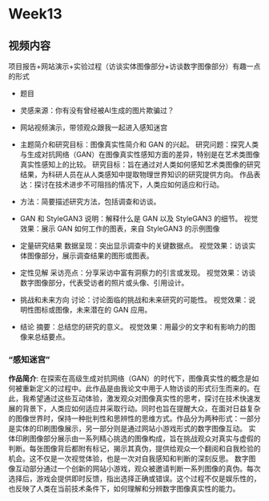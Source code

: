 # Week13

## 视频内容
项目报告+网站演示+实验过程（访谈实体图像部分+访谈数字图像部分）有趣一点的形式

- 题目

- 灵感来源：你有没有曾经被AI生成的图片欺骗过？

- 网站视频演示，带领观众跟我一起进入感知迷宫
  
- 主题简介和研究目标：图像真实性简介和 GAN 的兴起。
研究问题：探究人类与生成对抗网络（GAN）在图像真实性感知方面的差异，特别是在艺术类图像真实性感知上的比较。
研究目标：旨在通过对人类如何感知艺术类图像的研究结果，为科研人员在从人类感知中提取物理世界知识的研究提供方向。
作品表达：探讨在技术进步不可阻挡的情况下，人类应如何适应和行动。

- 方法：简要描述研究方法，包括调查和访谈。
  
- GAN 和 StyleGAN3
说明：解释什么是 GAN 以及 StyleGAN3 的细节。
视觉效果：展示 GAN 如何工作的图表，来自 StyleGAN3 的示例图像

- 定量研究结果
数据呈现：突出显示调查中的关键数据点。
视觉效果：访谈实体图像部分，展示调查结果的图形或图表。

- 定性见解
采访亮点：分享采访中富有洞察力的引言或发现。
视觉效果：访谈数字图像部分，代表受访者的照片或头像、引用设计。

- 挑战和未来方向
讨论：讨论面临的挑战和未来研究的可能性。
视觉效果：说明性图标或图像，未来潜在的 GAN 应用。

- 结论
摘要：总结您的研究的意义。
视觉效果：用最少的文字和有影响力的图像来总结要点。




### “感知迷宫”

**作品简介**:
在探索在高级生成对抗网络（GAN）的时代下，图像真实性的概念是如何被重新定义的过程中。此作品是由我论文中用于人物访谈的形式衍生而来的。在此，我希望通过这些互动体验，激发观众对图像真实性的思考，探讨在技术快速发展的背景下，人类应如何适应并采取行动。同时也旨在提醒大众，在面对日益复杂的图像世界时，保持一种批判性和思辨性的思维方式。作品分为两种形式：一部分是实体的印刷图像展示，另一部分则是通过网站小游戏形式的数字图像互动。
实体印刷图像部分展示由一系列精心挑选的图像构成，旨在挑战观众对真实与虚假的判断。每张图像背后都附有标记，揭示其真伪，提供给观众一个翻阅和自我检验的机会。这不仅是一次视觉体验，也是一次对自我感知和判断的深刻反思。
数字图像互动部分通过一个创新的网站小游戏，观众被邀请判断一系列图像的真伪。每次选择后，游戏会提供即时反馈，指出选择正确或错误。这个过程不仅是娱乐性的，也反映了人类在当前技术条件下，如何理解和分辨数字图像真实性的能力。





